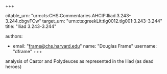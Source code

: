 +++


citable_urn: "urn:cts:CHS:Commentaries.AHCIP:Iliad.3.243-3.244.cbgvFCw"
target_urn: "urn:cts:greekLit:tlg0012.tlg001:3.243-3.244"
title: "Iliad 3.243-3.244"

authors:
- email: "frame@chs.harvard.edu"
  name: "Douglas Frame"
  username: "dframe"
+++

<p>analysis of Castor and Polydeuces as represented in the Iliad (as dead heroes)</p>